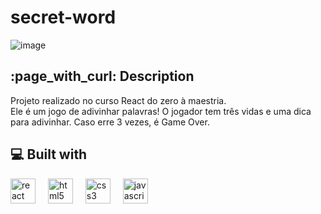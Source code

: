 # secret-word
![image](https://github.com/samaracaldas/secret-word/assets/92318337/b14478e2-efe7-49b7-bdf5-339816b1a774)
<h2>:page_with_curl: Description</h2>
<p id="description">Projeto realizado no curso React do zero à maestria. <br> Ele é um jogo de adivinhar palavras! O jogador tem três vidas e uma dica para adivinhar. Caso erre 3 vezes, é Game Over.</p>

<h2>💻 Built with</h2>

<div align="left">
  <img src="https://cdn.jsdelivr.net/gh/devicons/devicon/icons/react/react-original.svg" height="40" alt="react logo"  />
 <img width="12" /> 
  <img src="https://cdn.jsdelivr.net/gh/devicons/devicon/icons/html5/html5-plain.svg" height="40" alt="html5 logo"  />
  <img width="12" />
  <img src="https://cdn.jsdelivr.net/gh/devicons/devicon/icons/css3/css3-plain.svg" height="40" alt="css3 logo"  />
  <img width="12" />
  <img src="https://cdn.jsdelivr.net/gh/devicons/devicon/icons/javascript/javascript-original.svg" height="40" alt="javascript logo"  />
  <img width="12" /> 
 
</div>


 
